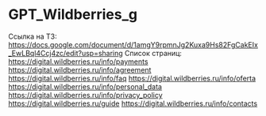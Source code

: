 # GPT_Wildberries_g

Ссылка на ТЗ: https://docs.google.com/document/d/1amgY9rpmnJg2Kuxa9Hs82FgCakEIx_EwLBql4Ccj4zc/edit?usp=sharing
Список страниц:
https://digital.wildberries.ru/info/payments
https://digital.wildberries.ru/info/agreement
https://digital.wildberries.ru/info/faq
https://digital.wildberries.ru/info/oferta
https://digital.wildberries.ru/info/personal_data
https://digital.wildberries.ru/info/privacy_policy
https://digital.wildberries.ru/guide
https://digital.wildberries.ru/info/contacts
